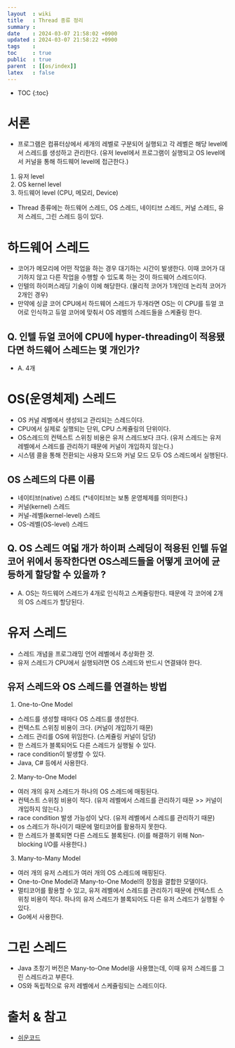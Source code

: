 ```yaml
---
layout  : wiki
title   : Thread 종류 정리
summary : 
date    : 2024-03-07 21:58:02 +0900
updated : 2024-03-07 21:58:22 +0900
tags    : 
toc     : true
public  : true
parent  : [[os/index]]
latex   : false
---
```

* TOC
{:toc}

# 서론
- 프로그램은 컴퓨터상에서 세개의 레벨로 구분되어 실행되고 각 레벨은 해당 level에서 스레드를 생성하고 관리한다.
 (유저 level에서 프로그램이 실행되고 OS level에서 커널을 통해 하드웨어 level에 접근한다.)
 1. 유저 level
 2. OS kernel level
 3. 하드웨어 level (CPU, 메모리, Device)

- Thread 종류에는 하드웨어 스레드, OS 스레드, 네이티브 스레드, 커널 스레드, 유저 스레드, 그린 스레드 등이 있다.


# 하드웨어 스레드
- 코어가 메모리에 어떤 작업을 하는 경우 대기하는 시간이 발생한다. 이때 코어가 대기하지 않고 다른 작업을 수행할 수 있도록 하는 것이 하드웨어 스레드이다.
- 인텔의 하이퍼스레딩 기술이 이에 해당한다. (물리적 코어가 1개인데 논리적 코어가 2개인 경우)
- 만약에 싱글 코어 CPU에서 하드웨어 스레드가 두개라면 OS는 이 CPU를 듀얼 코어로 인식하고 듀얼 코어에 맞춰서 OS 레벨의 스레드들을 스케쥴링 한다.

## Q. 인텔 듀얼 코어에 CPU에 hyper-threading이 적용됐다면 하드웨어 스레드는 몇 개인가?
- A. 4개


# OS(운영체제) 스레드
- OS 커널 레벨에서 생성되고 관리되는 스레드이다.
- CPU에서 실제로 실행되는 단위, CPU 스케쥴링의 단위이다.
- OS스레드의 컨텍스트 스위칭 비용은 유저 스레드보다 크다. (유저 스레드는 유저 레벨에서 스레드를 관리하기 때문에 커널이 개입하지 않는다.)
- 시스템 콜을 통해 전환되는 사용자 모드와 커널 모드 모두 OS 스레드에서 실행된다.


## OS 스레드의 다른 이름
- 네이티브(native) 스레드 (*네이티브는 보통 운영체제를 의미한다.)
- 커널(kernel) 스레드
- 커널-레벨(kernel-level) 스레드
- OS-레벨(OS-level) 스레드

## Q. OS 스레드 여덟 개가 하이퍼 스레딩이 적용된 인텔 듀얼코어 위에서 동작한다면 OS스레드들을 어떻게 코어에 균등하게 할당할 수 있을까 ? 
- A. OS는 하드웨어 스레드가 4개로 인식하고 스케쥴링한다. 때문에 각 코어에 2개의 OS 스레드가 할당된다.

# 유저 스레드
- 스레드 개념을 프로그래밍 언어 레벨에서 추상화한 것.
- 유저 스레드가 CPU에서 실행되려면 OS 스레드와 반드시 연결돼야 한다.

## 유저 스레드와 OS 스레드를 연결하는 방법

1. One-to-One Model
- 스레드를 생성할 때마다 OS 스레드를 생성한다.
- 컨텍스트 스위칭 비용이 크다. (커널이 개입하기 때문)
- 스레드 관리를 OS에 위임한다. (스케쥴링 커널이 담당)
- 한 스레드가 블록되어도 다른 스레드가 실행될 수 있다.
- race condition이 발생할 수 있다.
- Java, C# 등에서 사용한다. 

2. Many-to-One Model
- 여러 개의 유저 스레드가 하나의 OS 스레드에 매핑된다.
- 컨텍스트 스위칭 비용이 적다. (유저 레벨에서 스레드를 관리하기 때문 >> 커널이 개입하지 않는다.)
- race condition 발생 가능성이 낮다. (유저 레벨에서 스레드를 관리하기 때문)
- os 스레드가 하나이기 때문에 멀티코어를 활용하지 못한다.
- 한 스레드가 블록되면 다른 스레드도 블록된다. (이를 해결하기 위해 Non-blocking I/O를 사용한다.)

3. Many-to-Many Model
- 여러 개의 유저 스레드가 여러 개의 OS 스레드에 매핑된다.
- One-to-One Model과 Many-to-One Model의 장점을 결합한 모델이다.
- 멀티코어를 활용할 수 있고, 유저 레벨에서 스레드를 관리하기 때문에 컨텍스트 스위칭 비용이 적다. 하나의 유저 스레드가 블록되어도 다른 유저 스레드가 실행될 수 있다.
- Go에서 사용한다.


# 그린 스레드
- Java 초창기 버전은 Many-to-One Model을 사용했는데, 이때 유저 스레드를 그린 스레드라고 부른다.
- OS와 독립적으로 유저 레벨에서 스케쥴링되는 스레드이다.


# 출처 & 참고
- [쉬운코드](https://www.youtube.com/@ez./playlists)